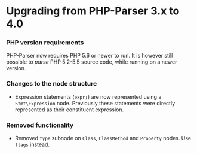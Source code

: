 Upgrading from PHP-Parser 3.x to 4.0
====================================

### PHP version requirements

PHP-Parser now requires PHP 5.6 or newer to run. It is however still possible to *parse* PHP 5.2-5.5
source code, while running on a newer version.

### Changes to the node structure

* Expression statements (`expr;`) are now represented using a `Stmt\Expression` node. Previously
  these statements were directly represented as their constituent expression.

### Removed functionality

* Removed `type` subnode on `Class`, `ClassMethod` and `Property` nodes. Use `flags` instead.